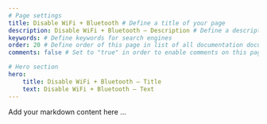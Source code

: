 ```yaml
---
# Page settings
title: Disable WiFi + Bluetooth # Define a title of your page
description: Disable WiFi + Bluetooth — Description # Define a description of your page
keywords: # Define keywords for search engines
order: 20 # Define order of this page in list of all documentation documents
comments: false # Set to "true" in order to enable comments on this page. Make sure you properly setup "disqus_forum_shortname" variable in "_config.yml"

# Hero section
hero:
    title: Disable WiFi + Bluetooth — Title
    text: Disable WiFi + Bluetooth — Text
---
```


Add your markdown content here ...

